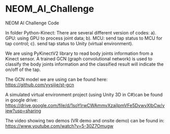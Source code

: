 # NEOM_AI_Challenge

NEOM AI Challenge Code

In folder Python-Kinect: There are several different version of codes: a). GPU: using GPU to process joint data; b). MCU: send tap status to MCU for tap control; c). send tap status to Unity (virtual environment).

We are using PyKinectV2 library to read body joints information from a Kinect sensor. A trained GCN (graph convolutional network) is used to classify the body joints information and the classified result will indicate the on/off of the tap.

The GCN model we are using can be found here:
https://github.com/yysijie/st-gcn

A simulated virtual environment project (using Unity 3D in C#)can be found in google drive: 
https://drive.google.com/file/d/1soYIrwCWAmmvXzajIpmVFe5DvwvXIbCw/view?usp=sharing

The video showing two demos (VR demo and onsite demo) can be found in: 
https://www.youtube.com/watch?v=5-30Z7Omugw
